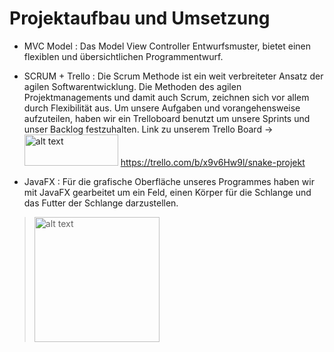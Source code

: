 # Projektaufbau und Umsetzung
 * MVC Model
  : Das Model View Controller Entwurfsmuster, bietet einen flexiblen und übersichtlichen Programmentwurf.
  * SCRUM + Trello
  : Die Scrum Methode ist ein weit verbreiteter Ansatz der agilen Softwarentwicklung. Die Methoden des agilen Projektmanagements und damit auch Scrum, zeichnen sich vor allem durch Flexibilität aus. Um unsere Aufgaben und vorangehensweise aufzuteilen, haben wir ein Trelloboard benutzt um unsere Sprints und unser Backlog festzuhalten. Link zu unserem Trello Board
  ->  <img src="https://wac-cdn-2.atlassian.com/image/upload/f_auto,q_auto/dam/jcr:0e859f58-00cf-4ecd-a7e0-146be2ec9457/trello-logo.svg?cdnVersion=619" alt="alt text" height="50px" width="150px"/> https://trello.com/b/x9v6Hw9l/snake-projekt       
  
 
  
* JavaFX 
 : Für die grafische Oberfläche unseres Programmes haben wir mit JavaFX gearbeitet um ein Feld, einen Körper für die Schlange und das Futter der Schlange darzustellen.


 > <img src="https://cdn-icons-png.flaticon.com/512/166/166722.png" alt="alt text" width="200"/>
